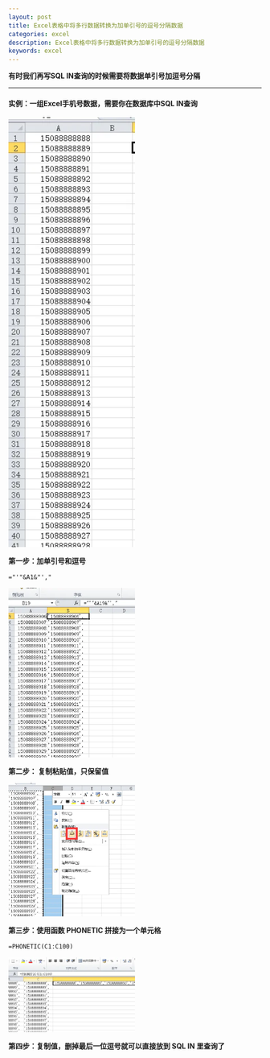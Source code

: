 ```yaml
---
layout: post
title: Excel表格中将多行数据转换为加单引号的逗号分隔数据
categories: excel
description: Excel表格中将多行数据转换为加单引号的逗号分隔数据
keywords: excel
---
```




**有时我们再写SQL IN查询的时候需要将数据单引号加逗号分隔**

------



#### 实例：一组Excel手机号数据，需要你在数据库中SQL IN查询

<img src="/images/posts/excel/mysql_multi_row_data_conversion_step1.webp" width="50%" />



**第一步：加单引号和逗号** 

```shell
="'"&A1&"',"
```
<img src="/images/posts/excel/mysql_multi_row_data_conversion_step2.webp" width="50%" alt="步骤一" />



**第二步： 复制粘贴值，只保留值**

<img src="/images/posts/excel/mysql_multi_row_data_conversion_step3.webp" width="50%" alt="步骤二" />



**第三步：使用函数 PHONETIC 拼接为一个单元格**

```shell
=PHONETIC(C1:C100)
```
<img src="/images/posts/excel/mysql_multi_row_data_conversion_step4.webp" width="50%" alt="步骤三" />

**第四步：复制值，删掉最后一位逗号就可以直接放到 SQL IN 里查询了**